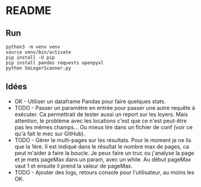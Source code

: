 # README

## Run
```
python3 -m venv venv
source venv/bin/activate
pip install -U pip
pip install pandas requests openpyxl
python SeLogerScanner.py
```


## Idées

- OK - Utiliser un dataframe Pandas pour faire quelques stats.
- TODO - Passer un paramètre en entrée pour passer une autre requête à exécuter. Ca permettrait de tester aussi un report sur les loyers. Mais attention, le problème avec les locations c'est que ce n'est peut-être pas les mêmes champs... Ou mieux lire dans un fichier de conf (voir ce qu'a fait le mec sur GitHub).
- TODO - Gérer le multi-pages sur les résultats. Pour le moment je ne lis que la 1ère. Il est indiqué dans le résultat le nombre max de pages, ca peut m'aider à faire la boucle. Je peux faire un truc ou j'analyse la page et je mets pageMax dans un param, avec un while. Au début pageMax vaut 1 et ensuite il prend la valeur de pageMax.
- TODO - Ajouter des logs, retours console pour l'utilisateur, au moins les OK.
